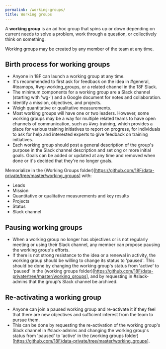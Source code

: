 ```yaml
---
permalink: /working-groups/
title: Working groups
---
```

A **working group** is an ad hoc group that spins up or down depending on
current needs to solve a problem, work through a question, or collectively
think on something.

Working groups may be created by any member of the team at any time.

## Birth process for working groups
* Anyone in 18F can launch a working group at any time.  
* It's recommended to first ask for feedback on the idea in #general, #teamops, #wg-working_groups, or a related channel in the 18F Slack.  
* The minimum components for a working group are a Slack channel (starting with 'wg-') and a Google document for notes and collaboration.  
* Identify a mission, objectives, and projects.  
* Weigh quantitative or qualitative measurements.  
* Most working groups will have one or two leaders. However, some working groups
may be a way for multiple related teams to have open channels of communication,
such as #wg-training, which provides a place for various training initiatives
to report on progress, for individuals to ask for help and interested experts
to give feedback on training initiatives.
* Each working group should post a general description of the group's purpose in the Slack channel description and set ong or more initial goals. Goals can be added or updated at any time and removed when done or it's decided that they're no longer goals.

Memorialize in the (Working Groups folder)[https://github.com/18F/data-private/tree/master/working_groups] with:

* Leads
* Mission
* Quantitative or qualitative measurements and key results 
* Projects
* Status
* Slack channel

## Pausing working groups
* When a working group no longer has objectives or is not regularly meeting or using their Slack channel, any member can propose pausing the working group's efforts.
* If there is not strong resistance to the idea or a renewal in activity, the working group should be willing to change its status to 'paused'. This should be done by changing the working group's status from 'active' to 'paused' in the (working groups folder)[https://github.com/18F/data-private/tree/master/working_groups], and by requesting in #slack-admins that the group's Slack channel be archived.  

## Re-activating a working group
* Anyone can join a paused working group and re-activate it if they feel that there are new objectives and sufficient interest from the team to pursue them.  
* This can be done by requesting the re-activation of the working group's Slack channel in #slack-admins and changing the working group's status from 'paused' to 'active' in the (working groups folder)[https://github.com/18F/data-private/tree/master/working_groups].  
